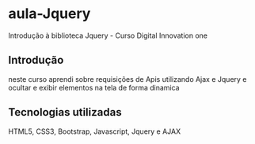 # aula-Jquery
Introdução à biblioteca Jquery - Curso Digital Innovation one

<h2> Introdução </h2>
<p> neste curso aprendi sobre requisições de Apis utilizando Ajax e Jquery e ocultar e exibir elementos na tela de forma dinamica </p>

<h2> Tecnologias utilizadas </h2>

<p> HTML5, CSS3, Bootstrap, Javascript, Jquery e AJAX